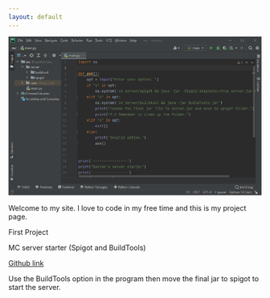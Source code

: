 ```yaml
---
layout: default
---
```


![work](https://raw.githubusercontent.com/mickeydarrenlau/My-website/main/Capture.PNG)

Welcome to my site.
I love to code in my free time and this is my project page.

First Project

MC server starter (Spigot and BuildTools)

[Github link](https://github.com/mickeydarrenlau/MC_Server_Starter)

Use the BuildTools option in the program then move the final jar to spigot to start the server.
